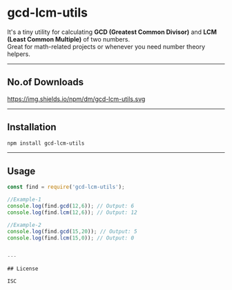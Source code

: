 # gcd-lcm-utils

It's a tiny utility for calculating **GCD (Greatest Common Divisor)** and **LCM (Least Common Multiple)** of two numbers.  
Great for math-related projects or whenever you need number theory helpers.

---

## No.of Downloads

https://img.shields.io/npm/dm/gcd-lcm-utils.svg

---


## Installation

```bash
npm install gcd-lcm-utils
```

---

## Usage

```javascript
const find = require('gcd-lcm-utils');

//Example-1
console.log(find.gcd(12,6)); // Output: 6
console.log(find.lcm(12,6)); // Output: 12

//Example-2
console.log(find.gcd(15,20)); // Output: 5
console.log(find.lcm(15,0)); // Output: 0


---

## License

ISC
